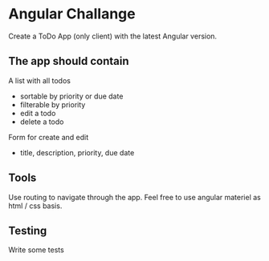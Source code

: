 # Angular Challange

Create a ToDo App (only client) with the latest Angular version.

## The app should contain
A list with all todos
- sortable by priority or due date
- filterable by priority 
- edit a todo
- delete a todo

Form for create and edit
- title, description, priority, due date

## Tools

Use routing to navigate through the app. Feel free to use angular materiel as html / css basis.

## Testing

Write some tests
